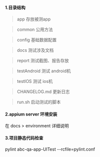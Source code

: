 #### 1.目录结构
>app                      存放被测app

>common                   公用方法

>config                   基础数据配置

>docs                     测试涉及文档

>report                   测试截图、报告存放

>testAndroid              测试 android机

>testIOS                  测试 ios机

>CHANGELOG.md             更新日志

>run.sh 启动测试的脚本


#### 2.appium server 环境安装
在 docs > environment 详细说明


#### 3.项目静态代码检查
pylint abc-qa-app-UITest --rcfile=pylint.conf